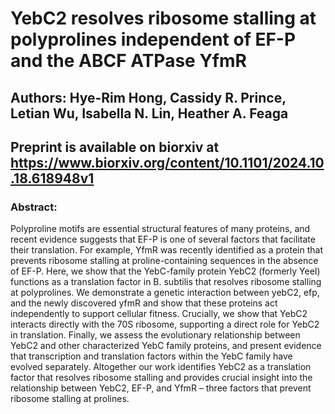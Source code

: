 # YebC2 resolves ribosome stalling at polyprolines independent of EF-P and the ABCF ATPase YfmR 

## Authors: Hye-Rim Hong, Cassidy R. Prince, Letian Wu, Isabella N. Lin, Heather A. Feaga

## Preprint is available on biorxiv at https://www.biorxiv.org/content/10.1101/2024.10.18.618948v1

### Abstract:
Polyproline motifs are essential structural features of many proteins, and recent evidence suggests that EF-P is one of several factors that facilitate their translation. For example, YfmR was recently identified as a protein that prevents ribosome stalling at proline-containing sequences in the absence of EF-P. Here, we show that the YebC-family protein YebC2 (formerly YeeI) functions as a translation factor in B. subtilis that resolves ribosome stalling at polyprolines. We demonstrate a genetic interaction between yebC2, efp, and the newly discovered yfmR and show that these proteins act independently to support cellular fitness. Crucially, we show that YebC2 interacts directly with the 70S ribosome, supporting a direct role for YebC2 in translation. Finally, we assess the evolutionary relationship between YebC2 and other characterized YebC family proteins, and present evidence that transcription and translation factors within the YebC family have evolved separately. Altogether our work identifies YebC2 as a translation factor that resolves ribosome stalling and provides crucial insight into the relationship between YebC2, EF-P, and YfmR – three factors that prevent ribosome stalling at prolines.
